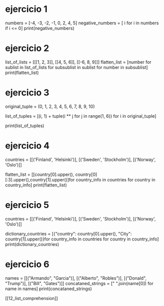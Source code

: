 # ejercicio 1

numbers = [-4, -3, -2, -1, 0, 2, 4, 5]
negative_numbers = [ i for i in numbers if i <= 0]
print(negative_numbers)

# ejercicio 2

list_of_lists = [[[1, 2, 3]], [[4, 5, 6]], [[-6, 8, 9]]]
flatten_list = [number for sublist in list_of_lists for subsublist in sublist for number in subsublist]
print(flatten_list)

# ejercicio 3

original_tuple = (0, 1, 2, 3, 4, 5, 6, 7, 8, 9, 10)

list_of_tuples = [(i, 1) + tuple(i ** j for j in range(1, 6)) for i in original_tuple]

print(list_of_tuples)

# ejercicio 4 

countries = [[('Finland', 'Helsinki')], [('Sweden', 'Stockholm')], [('Norway', 'Oslo')]]

flatten_list = [[country[0].upper(), country[0][:3].upper(),country[1].upper()]for country_info in countries for country in country_info]
print(flatten_list)


# ejercicio 5

countries = [[('Finland', 'Helsinki')], [('Sweden', 'Stockholm')], [('Norway', 'Oslo')]]

dictionary_countries = [{"country": country[0].upper(), "City": country[1].upper()}for country_info in countries for country in country_info]
print(dictionary_countries)

# ejercicio 6

names = [[("Armando", "Garcia")], [("Alberto", "Robles")], [("Donald", "Trump")], [("Bill", "Gates")]]
concataned_strings = [" ".join(name[0]) for name in names]
print(concataned_strings)

[[12_list_comprehension]]
